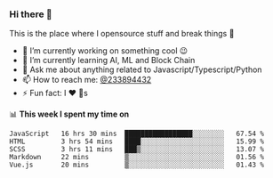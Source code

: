 ### Hi there 👋

<!--
**a233894432/a233894432** is a ✨ _special_ ✨ repository because its `README.md` (this file) appears on your GitHub profile.

Here are some ideas to get you started:

- 🔭 I’m currently working on ...
- 🌱 I’m currently learning ...
- 👯 I’m looking to collaborate on ...
- 🤔 I’m looking for help with ...
- 💬 Ask me about ...
- 📫 How to reach me: ...
- 😄 Pronouns: ...
- ⚡ Fun fact: ...
-->
 
 
This is the place where I opensource stuff and break things :rofl:

- 🔭 I’m currently working on something cool :wink:
- 🌱 I’m currently learning AI, ML and Block Chain
- 💬 Ask me about anything related to Javascript/Typescript/Python
- 📫 How to reach me: [@233894432](https://twitter.com/233894432)
- ⚡ Fun fact: I :heart: :dog:s

📊 **This week I spent my time on**
<!--START_SECTION:waka-->
```text
JavaScript   16 hrs 30 mins  █████████████████░░░░░░░░   67.54 % 
HTML         3 hrs 54 mins   ████░░░░░░░░░░░░░░░░░░░░░   15.99 % 
SCSS         3 hrs 11 mins   ███▒░░░░░░░░░░░░░░░░░░░░░   13.07 % 
Markdown     22 mins         ▒░░░░░░░░░░░░░░░░░░░░░░░░   01.56 % 
Vue.js       20 mins         ▒░░░░░░░░░░░░░░░░░░░░░░░░   01.43 % 
```
<!--END_SECTION:waka-->
